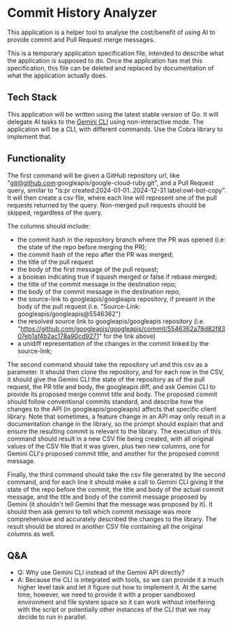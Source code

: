 # Commit History Analyzer
This application is a helper tool to analyse the cost/benefit of using AI to provide commit and Pull Request merge messages.

This is a temporary application specification file, intended to describe what the application is supposed to do. Once the application has met this specification, this file can be deleted and replaced by documentation of what the application actually does.

## Tech Stack
This application will be written using the latest stable version of Go. 
It will delegate AI tasks to the [Gemini CLI](https://github.com/google-gemini/gemini-cli) using non-interactive mode.
The application will be a CLI, with different commands. Use the Cobra library to implement that.

## Functionality
The first command will be given a GitHub repository url, like "git@github.com:googleapis/google-cloud-ruby.git", and a Pull Request query, similar to "is:pr created:2024-01-01..2024-12-31 label:owl-bot-copy". It will then create a csv file, where each line will represent one of the pull requests returned by the query. 
Non-merged pull requests should be skipped, regardless of the query.

The columns should include: 
- the commit hash in the repository branch where the PR was opened (i.e: the state of the repo before merging the PR); 
- the commit hash of the repo after the PR was merged;
- the title of the pull request
- the body of the first message of the pull request;
- a boolean indicating true if squash merged or false if rebase merged;
- the title of the commit message in the destination repo;
- the body of the commit message in the destination repo;
- the source-link to googleapis/googleapis repository, if present in the body of the pull request (i.e. "Source-Link: googleapis/googleapis@5546362")
- the resolved source link to googleapis/googleapis repository (i.e. "https://github.com/googleapis/googleapis/commit/5546362a78d82f8307eb1af4b2ac178a90cd9271" for the link above)
- a unidiff representation of the changes in the commit linked by the source-link; 

The second command should take the repository url and this csv as a parameter. 
It should then clone the repository, and for each row in the CSV, it should give the Gemini CLI the state of the 
repository as of the pull request, the PR title and body, the googleapis diff, and ask Gemini CLI to provide its 
proposed merge commit title and body. The proposed commit should follow conventional commits standard, and describe how 
the changes to the API (in googleapis/googleapis) affects that specific client library. Note that sometimes, a feature 
change in an API may only result in a documentation change in the library, so the prompt should explain that and ensure 
the resulting commit is relevant to the library. 
The execution of this command should result in a new CSV file being created, with all original values of the CSV file 
that it was given, plus two new columns, one for Gemini CLI's proposed commit title, and another for the proposed commit message. 

Finally, the third command should take the csv file generated by the second command, and for each line it should make a call to Gemini CLI giving it the state of the repo before the commit, the title and body of the actual commit message, and the title and body of the commit message proposed by Gemini (it shouldn't tell Gemini that the message was proposed by it). It should then ask gemini to tell which commit message was more comprehensive and accurately described the changes to the library. The result should be stored in another CSV file containing all the original columns as well.

## Q&A
- Q: Why use Gemini CLI instead of the Gemini API directly?
- A: Because the CLI is integrated with tools, so we can provide it a much higher level task and let it figure out how to implement it. At the same time, however, we need to provide it with a proper sandboxed environment and file system space so it can work without interfering with the script or potentially other instances of the CLI that we may decide to run in parallel. 